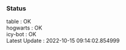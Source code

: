 ### Status


table : OK  
hogwarts : OK  
icy-bot : OK  
Latest Update : 2022-10-15 09:14:02.854999

